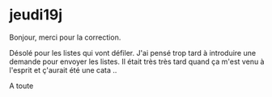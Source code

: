 # jeudi19j
Bonjour, merci pour la correction.

Désolé pour les listes qui vont défiler. J'ai pensé trop tard à introduire une demande pour envoyer les listes. Il était très très tard quand ça m'est venu à l'esprit et ç'aurait été une cata ..

A toute
